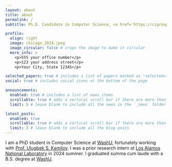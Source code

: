 ```yaml
---
layout: about
title: about
permalink: /
subtitle: Ph.D. Candidate in Computer Science, <a href='https://cigroup.wustl.edu/'>WashU</a>.

profile:
  align: right
  image: chicago_2024.jpeg
  image_circular: false # crops the image to make it circular
  more_info: >
    <p>555 your office number</p>
    <p>123 your address street</p>
    <p>Your City, State 12345</p>

selected_papers: true # includes a list of papers marked as "selected={true}"
social: true # includes social icons at the bottom of the page

announcements:
  enabled: true # includes a list of news items
  scrollable: true # adds a vertical scroll bar if there are more than 3 news items
  limit: 5 # leave blank to include all the news in the `_news` folder

latest_posts:
  enabled: true
  scrollable: true # adds a vertical scroll bar if there are more than 3 new posts items
  limit: 3 # leave blank to include all the blog posts
---
```


I am a PhD student in Computer Science at [WashU](https://cigroup.wustl.edu/), fortunately working with [Prof. Ulugbek S. Kamilov](https://ukmlv.github.io/). I was a prior research intern at [Los Alamos National Laboratory](https://www.lanl.gov/) in 2024 summer. I graduated summa cum laude with a B.S. degree at [WashU](https://cigroup.wustl.edu/).
